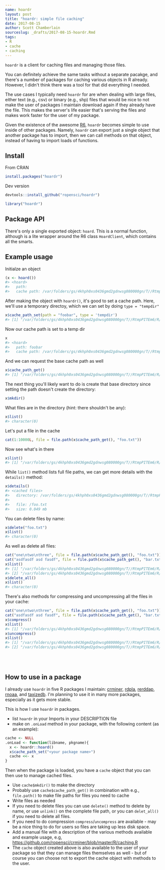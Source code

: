 ```yaml
---
name: hoardr
layout: post
title: "hoardr: simple file caching"
date: 2017-08-15
author: Scott Chamberlain
sourceslug: _drafts/2017-08-15-hoardr.Rmd
tags:
- R
- cache
- caching
---
```




`hoardr` is a client for caching files and managing those files.

You can definitely achieve the same tasks without a separate pacakge, and there's 
a number of packages for caching various objects in R already. However, 
I didn't think there was a tool for that did everything I needed.

The use cases I typically need `hoardr` for are when dealing with large files,
either text (e.g., csv) or binary (e.g., shp) files that would be nice to not 
make the user of packages I maintain download again if they already have the 
file. This makes the server's life easier that's serving the files and makes 
work faster for the user of my package.

Given the existence of the awesome [R6][R6], `hoardr` becomes simple to use 
inside of other packages. Namely, `hoardr` can export just a single object 
that another package has to import, then we can call methods on that object, instead
of having to import loads of functions.

## Install

From CRAN


```r
install.packages("hoardr")
```

Dev version


```r
devtools::install_github("ropensci/hoardr")
```


```r
library("hoardr")
```

## Package API

There's only a single exported object: `hoard`. This is a normal function, although
is a lite wrapper around the R6 class `HoardClient`, which contains all the 
smarts.

## Example usage

Initialze an object


```r
(x <- hoard())
#> <hoard> 
#>   path: 
#>   cache path: /var/folders/gs/4khph0xs0436gmd2gdnwsg080000gn/T//RtmpPITEm6/R/foobar
```



After making the object with `hoardr()`, it's good to set a cache path. Here, 
we'll use a temporary directoy, which we can set by doing `type = "tempdir"`


```r
x$cache_path_set(path = "foobar", type = 'tempdir')
#> [1] "/var/folders/gs/4khph0xs0436gmd2gdnwsg080000gn/T//RtmpPITEm6/R/foobar"
```

Now our cache path is set to a temp dir


```r
x
#> <hoard> 
#>   path: foobar
#>   cache path: /var/folders/gs/4khph0xs0436gmd2gdnwsg080000gn/T//RtmpPITEm6/R/foobar
```

And we can request the base cache path as well


```r
x$cache_path_get()
#> [1] "/var/folders/gs/4khph0xs0436gmd2gdnwsg080000gn/T//RtmpPITEm6/R/foobar"
```

The next thing you'll likely want to do is create that base directory since 
setting the path doesn't create the directory:


```r
x$mkdir()
```

What files are in the directory (hint: there shouldn't be any):


```r
x$list()
#> character(0)
```

Let's put a file in the cache


```r
cat(1:10000L, file = file.path(x$cache_path_get(), "foo.txt"))
```

Now see what's in there


```r
x$list()
#> [1] "/var/folders/gs/4khph0xs0436gmd2gdnwsg080000gn/T//RtmpPITEm6/R/foobar/foo.txt"
```

While `list()` method lists full file paths, we can get more details with the `details()` method:


```r
x$details()
#> <cached files>
#>   directory: /var/folders/gs/4khph0xs0436gmd2gdnwsg080000gn/T//RtmpPITEm6/R/foobar
#> 
#>   file: /foo.txt
#>   size: 0.049 mb
```

You can delete files by name:


```r
x$delete("foo.txt")
x$list()
#> character(0)
```

As well as delete all files:


```r
cat("one\ntwo\nthree", file = file.path(x$cache_path_get(), "foo.txt"))
cat("asdfasdf asd fasdf", file = file.path(x$cache_path_get(), "bar.txt"))
x$list()
#> [1] "/var/folders/gs/4khph0xs0436gmd2gdnwsg080000gn/T//RtmpPITEm6/R/foobar/bar.txt"
#> [2] "/var/folders/gs/4khph0xs0436gmd2gdnwsg080000gn/T//RtmpPITEm6/R/foobar/foo.txt"
x$delete_all()
x$list()
#> character(0)
```

There's also methods for compressing and uncompressing all the files in your cache:


```r
cat("one\ntwo\nthree", file = file.path(x$cache_path_get(), "foo.txt"))
cat("asdfasdf asd fasdf", file = file.path(x$cache_path_get(), "bar.txt"))
x$compress()
x$list()
#> [1] "/var/folders/gs/4khph0xs0436gmd2gdnwsg080000gn/T//RtmpPITEm6/R/foobar/compress.zip"
x$uncompress()
x$list()
#> [1] "/var/folders/gs/4khph0xs0436gmd2gdnwsg080000gn/T//RtmpPITEm6/R/foobar/bar.txt"
#> [2] "/var/folders/gs/4khph0xs0436gmd2gdnwsg080000gn/T//RtmpPITEm6/R/foobar/foo.txt"
```

<br><br>

## How to use in a package

I already use `hoardr` in five R packages I maintain: [crminer][crminer], [rdpla][rdpla], [rerddap][rerddap], [rnoaa][rnoaa], and [taxizedb][taxizedb]. I'm planning to use it in 
many more packages, especially as it gets more stable.

This is how I use `hoardr` in packages.

- list `hoardr` in your Imports in your DESCRIPTION file
- make on `.onLoad` method in your package, with the following content (as an example):

```r
cache <- NULL
.onLoad <- function(libname, pkgname){
  x <- hoardr::hoard()
  x$cache_path_set("<your package name>")
  cache <<- x
}
```

Then when the package is loaded, you have a `cache` object that you can then use 
to manage cached files.

- Use `cache$mkdir()` to make the directory
- Probably use `cache$cache_path_get()` in combination with e.g., `file.path()` 
to make file paths for files you need to cache
- Write files as needed
- If you need to delete files you can use `delete()` method to delete by name, or
use `unlink()` on the complete file path, or you can `delet_all()` if you need to 
delete all files. 
- If you need to do compression `compress`/`uncompress` are available - may be a nice
thing to do for users so files are taking up less disk space.
- Add a manual file with a description of the various methods available and
example usage, e.g, <https://github.com/ropensci/crminer/blob/master/R/caching.R>
- The `cache` object created above is also available to the user of your package
so that they can manage files themselves as well - but of course you can 
choose not to export the cache object with methods to the user.



[R6]: https://github.com/r-lib/R6
[crminer]: https://github.com/ropensci/crminer
[rdpla]: https://github.com/ropensci/rdpla
[rerddap]: https://github.com/ropensci/rerddap
[rnoaa]: https://github.com/ropensci/rnoaa
[taxizedb]:  https://github.com/ropensci/taxizedb
